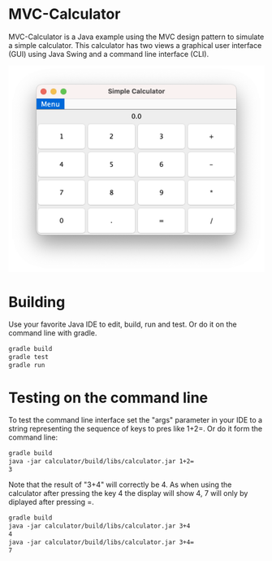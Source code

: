 # MVC-Calculator
MVC-Calculator is a Java example using the MVC design pattern to simulate a simple calculator. This calculator has two views a graphical user interface (GUI) using Java Swing and a command line interface (CLI). 

![](doc/CalculatorApp.png)

# Building
Use your favorite Java IDE to edit, build, run and test. Or do it on the command line with gradle. 
```
gradle build
gradle test
gradle run 
```

# Testing on the command line
To test the command line interface set the "args" parameter in your IDE to a string representing the sequence of keys to pres like 1+2=. Or do it form the command line:     
```
gradle build
java -jar calculator/build/libs/calculator.jar 1+2=
3
```
Note that the result of "3+4" will correctly be 4. As when using the calculator after pressing the key 4 the display will show 4, 7 will only by diplayed after pressing =. 
```
gradle build
java -jar calculator/build/libs/calculator.jar 3+4
4
java -jar calculator/build/libs/calculator.jar 3+4=
7
```
